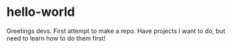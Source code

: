 # hello-world

Greetings devs.  First attempt to make a repo.  Have projects I want to do, but need to learn how to do them first!
